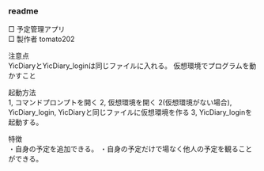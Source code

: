 ### readme
□ 予定管理アプリ  
□ 製作者 tomato202

注意点  
YicDiaryとYicDiary_loginは同じファイルに入れる。
仮想環境でプログラムを動かすこと


起動方法  
1, コマンドプロンプトを開く
2, 仮想環境を開く
2(仮想環境がない場合), YicDiary_login, YicDiaryと同じファイルに仮想環境を作る
3, YicDiary_loginを起動する。


特徴  
・自身の予定を追加できる。
・自身の予定だけで場なく他人の予定を観ることができる。

